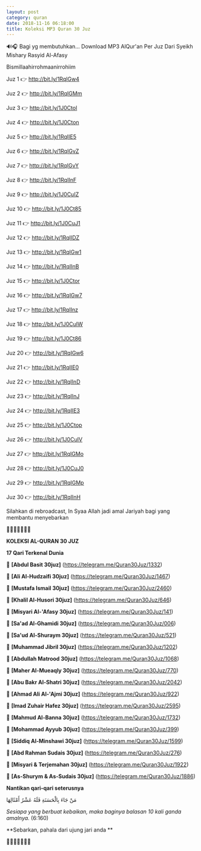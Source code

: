 ```yaml
---
layout: post
category: quran
date: 2018-11-16 06:18:00
title: Koleksi MP3 Quran 30 Juz
---
```


🔊🎧 Bagi yg membutuhkan... 
Download MP3 AlQur'an Per Juz Dari Syeikh Mishary Rasyid Al-Afasy

Bismillaahirrohmaanirrohiim
 
Juz 1 👉 <http://bit.ly/1RqIGw4>

Juz 2 👉 <http://bit.ly/1RqIGMm>

Juz 3 👉 <http://bit.ly/1J0Ctol>

Juz 4 👉 <http://bit.ly/1J0Cton>

Juz 5 👉 <http://bit.ly/1RqIIE5>

Juz 6 👉 <http://bit.ly/1RqIGvZ>

Juz 7 👉 <http://bit.ly/1RqIGvY>

Juz 8 👉 <http://bit.ly/1RqIInF>

Juz 9 👉 <http://bit.ly/1J0CuIZ>

Juz 10 👉 <http://bit.ly/1J0Ct85>

Juz 11 👉 <http://bit.ly/1J0CuJ1>

Juz 12 👉 <http://bit.ly/1RqIIDZ>

Juz 13 👉 <http://bit.ly/1RqIGw1>

Juz 14 👉 <http://bit.ly/1RqIInB>

Juz 15 👉 <http://bit.ly/1J0Ctor>

Juz 16 👉 <http://bit.ly/1RqIGw7>

Juz 17 👉 <http://bit.ly/1RqIInz>

Juz 18 👉 <http://bit.ly/1J0CuIW>

Juz 19 👉 <http://bit.ly/1J0Ct86>

Juz 20 👉 <http://bit.ly/1RqIGw6>

Juz 21 👉 <http://bit.ly/1RqIIE0>

Juz 22 👉 <http://bit.ly/1RqIInD>

Juz 23 👉 <http://bit.ly/1RqIInJ>

Juz 24 👉 <http://bit.ly/1RqIIE3>

Juz 25 👉 <http://bit.ly/1J0Ctop>

Juz 26 👉 <http://bit.ly/1J0CuIV>

Juz 27 👉 <http://bit.ly/1RqIGMo>

Juz 28 👉 <http://bit.ly/1J0CuJ0>

Juz 29 👉 <http://bit.ly/1RqIGMp>

Juz 30 👉 <http://bit.ly/1RqIInH>

Silahkan di rebroadcast, 
In Syaa Allah jadi amal Jariyah bagi yang membantu menyebarkan

🔸🔶🔸🔶🔸🔶🔸

**KOLEKSI AL-QURAN 30 JUZ**

**17 Qari Terkenal Dunia**

📖 **[Abdul Basit 30juz]**
(<https://telegram.me/Quran30Juz/1332>)

📖 **[Ali Al-Hudzaifi 30juz]**
(<https://telegram.me/Quran30Juz/1467>)

📖 **[Mustafa Ismail 30juz]**
(<https://telegram.me/Quran30Juz/2460>)

📖 **[Khalil Al-Husori 30juz]**
(<https://telegram.me/Quran30Juz/646>)

📖 **[Misyari Al-'Afasy 30juz]**
(<https://telegram.me/Quran30Juz/141>)

📖 **[Sa'ad Al-Ghamidi 30juz]**
(<https://telegram.me/Quran30Juz/006>)

📖 **[Sa'ud Al-Shuraym 30juz]**
(<https://telegram.me/Quran30Juz/521>)

📖 **[Muhammad Jibril 30juz]**
(<https://telegram.me/Quran30Juz/1202>)

📖 **[Abdullah Matrood 30juz]**
(<https://telegram.me/Quran30Juz/1068>)

📖 **[Maher Al-Mueaqly 30juz]**
(<https://telegram.me/Quran30Juz/770>)

📖 **[Abu Bakr Al-Shatri 30juz]**
(<https://telegram.me/Quran30Juz/2042>)

📖 **[Ahmad Ali Al-'Ajmi 30juz]**
(<https://telegram.me/Quran30Juz/922>)

📖 **[Imad Zuhair Hafez 30juz]**
(<https://telegram.me/Quran30Juz/2595>)

📖 **[Mahmud Al-Banna 30juz]**
(<https://telegram.me/Quran30Juz/1732>)

📖 **[Mohammad Ayyub 30juz]**
(<https://telegram.me/Quran30Juz/399>)

📖 **[Siddiq Al-Minshawi 30juz]**
(<https://telegram.me/Quran30Juz/1599>)

📖 **[Abd Rahman Sudais 30juz]**
(<https://telegram.me/Quran30Juz/276>)

📖 **[Misyari & Terjemahan 30juz]**
(<https://telegram.me/Quran30Juz/1922>)

📖 **[As-Shurym & As-Sudais 30juz]**
(<https://telegram.me/Quran30Juz/1886>)

**Nantikan qari-qari seterusnya**

مَنْ جَاءَ بِالْحَسَنَةِ فَلَهُ عَشْرُ أَمْثَالِهَا

_Sesiapa yang berbuat kebaikan, maka baginya balasan 10 kali ganda amalnya._ (6:160)


**Sebarkan, pahala dari ujung jari anda **

🔸🔶🔸🔶🔸🔶🔸